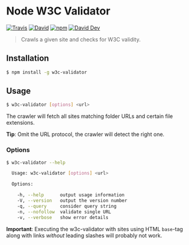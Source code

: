 # Node W3C Validator

[![Travis](https://img.shields.io/travis/lgraubner/node-w3c-validator.svg)](https://travis-ci.org/lgraubner/node-w3c-validator) [![David](https://img.shields.io/david/lgraubner/node-w3c-validator.svg)](https://david-dm.org/lgraubner/node-w3c-validator) [![npm](https://img.shields.io/npm/v/w3c-validator.svg)](https://www.npmjs.com/package/w3c-validator) [![David Dev](https://img.shields.io/david/dev/lgraubner/node-w3c-validator.svg)](https://david-dm.org/lgraubner/node-w3c-validator#info=devDependencies)

> Crawls a given site and checks for W3C validity.

## Installation

```BASH
$ npm install -g w3c-validator
```

## Usage
```BASH
$ w3c-validator [options] <url>
```

The crawler will fetch all sites matching folder URLs and certain file extensions.

**Tip**: Omit the URL protocol, the crawler will detect the right one.

### Options
```BASH
$ w3c-validator --help

  Usage: w3c-validator [options] <url>

  Options:

    -h, --help      output usage information
    -V, --version   output the version number
    -q, --query     consider query string
    -n, --nofollow  validate single URL
    -v, --verbose   show error details
```

**Important**: Executing the w3c-validator with sites using HTML `base`-tag along with links *without* leading slashes will probably not work.
